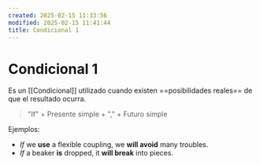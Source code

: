 ```yaml
---
created: 2025-02-15 11:33:56
modified: 2025-02-15 11:41:44
title: Condicional 1
---
```


# Condicional 1

Es un [[Condicional]] utilizado cuando existen ==posibilidades reales== de que el resultado ocurra.

> "If" + Presente simple + "," + Futuro simple

Ejemplos:

- *If* we **use** a flexible coupling, we **will avoid** many troubles.
- *If* a beaker **is** dropped, it **will break** into pieces.
